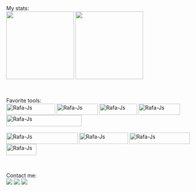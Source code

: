 <div>My stats:<br>
<div>
  <a href="https://github.com/GabrielMartinsQA"></a>
  <img height="180em" src="https://github-readme-stats.vercel.app/api?username=GabrielMartinsQA&amp;show_icons=true&amp;theme=dracula&amp;include_all_commits=true&amp;count_private=true" style="max-width: 70%;">
  <img height="180em" src="https://github-readme-stats.vercel.app/api/top-langs/?username=GabrielMartinsQA&amp;layout=compact&amp;langs_count=7&amp;theme=dracula" style="max-width: 70%;">
</div>

<br><div>Favorite tools:<br>
    <a href="https://github.com/GabrielMartinsQA"></a>
    <img align="center" alt="Rafa-Js" height="30" width="130" src="https://img.shields.io/badge/JavaScript-323330?style=for-the-badge&logo=javascript&logoColor=F7DF1E" style="max-width: 100%;">
    <img align="center" alt="Rafa-Js" height="30" width="110" src="https://img.shields.io/badge/Cypress-17202C?style=for-the-badge&logo=cypress&logoColor=white" style="max-width: 100%;">
    <img align="center" alt="Rafa-Js" height="30" width="100" src="https://img.shields.io/badge/Postman-FF6C37?style=for-the-badge&logo=Postman&logoColor=white" style="max-width: 100%;">
    <img align="center" alt="Rafa-Js" height="30" width="110" src="https://img.shields.io/badge/MongoDB-4EA94B?style=for-the-badge&logo=mongodb&logoColor=white" style="max-width: 100%;">
    <img align="center" alt="Rafa-Js" height="30" width="200" src="https://img.shields.io/badge/Microsoft%20SQL%20Server-CC2927?style=for-the-badge&logo=microsoft%20sql%20server&logoColor=white" style="max-width: 100%;">
    <br><br>
    <img align="center" alt="Rafa-Js" height="30" width="190" src="https://img.shields.io/badge/Visual_Studio_Code-0078D4?style=for-the-badge&logo=visual%20studio%20code&logoColor=white" style="max-width: 100%;">
    <img align="center" alt="Rafa-Js" height="30" width="130" src="https://img.shields.io/badge/IntelliJ_IDEA-000000.svg?style=for-the-badge&logo=intellij-idea&logoColor=white" style="max-width: 100%;">
    <img align="center" alt="Rafa-Js" height="30" width="160" src="https://img.shields.io/badge/Google_chrome-4285F4?style=for-the-badge&logo=Google-chrome&logoColor=white" style="max-width: 100%;">
    <img align="center" alt="Rafa-Js" height="30" width="80" src="https://img.shields.io/badge/Jira-0052CC?style=for-the-badge&logo=Jira&logoColor=white" style="max-width: 100%;">
</div>
  
<br><div>Contact me:<br>
  <a href="https://www.linkedin.com/in/martinsgabriel95" rel="nofollow"><img src="https://img.shields.io/badge/-LinkedIn-%230077B5?style=for-the-badge&amp;logo=linkedin&amp;logoColor=white" style="max-width: 100%;"></a> 
  <a href="https://telegram.me/+5585988648000" rel="nofollow"><img src="https://img.shields.io/badge/Telegram-2CA5E0?style=for-the-badge&logo=telegram&logoColor=white" style="max-width: 100%;"></a> 
  <a href="https://img.shields.io/badge/WhatsApp-25D366?style=for-the-badge&logo=whatsapp&logoColor=white"></a>
  <a href="mailto:gabrielmartins.95@hotmail.com"><img src="https://img.shields.io/badge/Microsoft_Outlook-0078D4?style=for-the-badge&logo=microsoft-outlook&logoColor=white" style="max-width: 100%;"></a>
</div>
